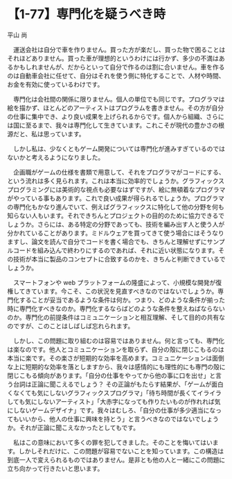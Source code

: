 # 【1-77】専門化を疑うべき時

<div class="author">平山 尚</div>

　運送会社は自分で車を作りません。買った方が楽だし、買った物で困ることはそれほどありません。買った車が理想的というわけには行かず、多少の不満はあるかもしれませんが、だからといって自分で作るのは割に合いません。車を作るのは自動車会社に任せて、自分はそれを使う側に特化することで、人材や時間、お金を有効に使っているわけです。

　専門化は会社間の関係に限りません。個人の単位でも同じです。プログラマは絵を描かず、ほとんどのアーティストはプログラムを書きません。その方が自分の仕事に集中でき、より良い成果を上げられるからです。個人から組織、さらには国に至るまで、我々は専門化して生きています。これこそが現代の豊かさの根源だと、私は思っています。

　しかし私は、少なくともゲーム開発については専門化が進みすぎているのではないかと考えるようになりました。

　企画職がゲームの仕様を書類で用意して、それをプログラマがコードにする、という流れは多く見られます。これは本当に効率的でしょうか。グラフィックスプログラミングには美術的な視点も必要なはずですが、絵に無頓着なプログラマがやっている事もあります。これで良い成果が得られるでしょうか。プログラマの専門化もかなり進んでいて、例えばグラフィックスに特化して他の分野を何も知らない人もいます。それできちんとプロジェクトの目的のために協力できるでしょうか。さらには、ある特定の分野であっても、技術を編み出す人と使う人が分かれていることがあります。ミドルウェアを買ってきて使う場合にはそうなりますし、論文を読んで自分でコードを書く場合でも、きちんと理解せずにサンプルコードを組み込んで終わりにするのであれば、それに近い状態になります。その技術が本当に製品のコンセプトに合致するのかを、きちんと判断できているでしょうか。

　スマートフォンや web プラットフォームの隆盛によって、小規模な開発が復権してきています。今こそ、この状況を見直すべきなのではないでしょうか。専門化することが妥当であるような条件は何か。つまり、どのような条件が揃った時に専門化すべきなのか。専門化するならばどのような条件を整えねばならないのか。専門化の前提条件はコミュニケーションと相互理解、そして目的の共有なのですが、このことはしばしば忘れられます。

　しかし、この問題に取り組むのは容易ではありません。何と言っても、専門化は楽なのです。他人とコミュニケーションを取らず、自分の殻に閉じこもるのは本当に楽です。その楽さが短期的な効率を高めます。コミュニケーションは面倒な上に短期的な効率を落としますから、我々は感情的にも理性的にも専門の殻に閉じこもる傾向があります。「自分の仕事をやってから他の事に口を出せ」と言う台詞は正論に聞こえるでしょう？ その正論がもたらす結果が、「ゲームが面白くなくても気にしないグラフィックスプログラマ」「待ち時間が長くてイライラしても気にしないアーティスト」「大赤字になっても作りたいものが作れれば気にしないゲームデザイナ」です。我々はむしろ、「自分の仕事が多少適当になってもいいから、他人の仕事に興味を持とう」と言うべきなのではないでしょうか。それが正論に聞こえなかったとしてもです。

　私はこの意味において多くの罪を犯してきました。そのことを悔いてはいます。しかしそれだけに、この問題が容易でないことを知っています。この構造は到底一人で変えられるものではありません。是非とも他の人と一緒にこの問題に立ち向かって行きたいと思います。
